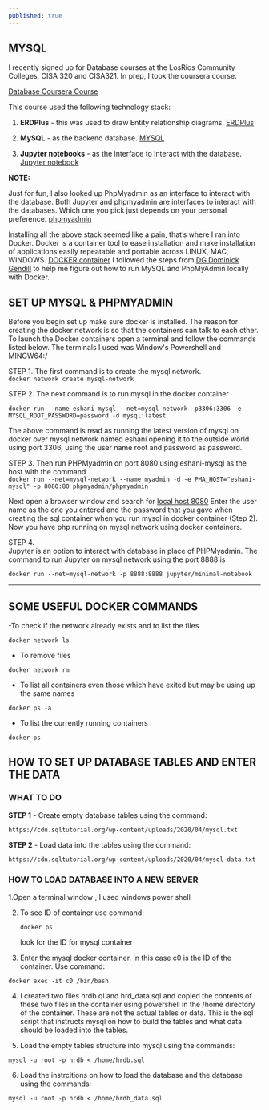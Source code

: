 ```yaml
---
published: true
---
```

## MYSQL

I recently signed up for Database courses at the LosRios Community Colleges, CISA 320 and CISA321.
In prep, I took the coursera course.

[Database Coursera Course](https://www.coursera.org/learn/analytics-mysql/lecture/wev1k/how-to-use-your-jupyter-account "Database Course")

This course used the following technology stack:

1. **ERDPlus** - this was used to draw Entity relationship diagrams. 
[ERDPlus](https://erdplus.com/standalone "ERDPlus")

2. **MySQL** - as the backend database.
[MYSQL](https://hub.docker.com/_/mysql "mysql")

3. **Jupyter notebooks** - as the interface to interact with the database.
[Jupyter notebook](https://jupyter-docker-stacks.readthedocs.io/en/latest/using/selecting.html "JUPYTER NOTEBOOK")


**NOTE:**

Just for fun, I also looked up PhpMyadmin as an interface to interact with the database. Both Jupyter and phpmyadmin are interfaces to interact with the databases. Which one you pick just depends on your personal preference. 
[phpmyadmin](https://hub.docker.com/r/phpmyadmin/phpmyadmin/ "phpmyadmin interface")


Installing all the above stack seemed like a pain, that’s where I ran into Docker. Docker is a container tool to ease installation and make installation of applications easily repeatable and portable across LINUX, MAC, WINDOWS.
[DOCKER container](https://www.docker.com/ "docker container")
I followed the steps from [DG Dominick Gendill](https://www.dgendill.com/posts/programming/2016-07-03-docker-mysql-notes.html  "DG Dominick Gendill") to help me figure out how to run MySQL and PhpMyAdmin locally with Docker.

## SET UP MYSQL & PHPMYADMIN

Before you begin set up make sure docker is installed.
The reason for creating the docker network is so that the containers can talk to each other.
To launch the Docker containers open a terminal and follow the commands listed below. The terminals I used was Window's Powershell and MINGW64:/


STEP 1. 
The first command is to create the mysql network.
<br>
``docker network create mysql-network``

STEP 2. 
The next command is to run mysql in the docker container 


``docker run --name eshani-mysql --net=mysql-network -p3306:3306 -e MYSQL_ROOT_PASSWORD=password -d mysql:latest``

The above command is read as running the latest version of mysql on docker over mysql network named eshani opening it to the outside world using port 3306, using the user name root and password as password. 


STEP 3. 
Then run PHPMyadmin on port 8080 using eshani-mysql as the host with the command 
<br>
``docker run --net=mysql-network --name myadmin -d -e PMA_HOST="eshani-mysql" -p 8080:80 phpmyadmin/phpmyadmin``

Next open a browser window and search for [local host 8080](http://localhost:8080/ "local host 8080")
Enter the user name as the one you entered and the password that you gave when creating the sql container when you run mysql in dcoker container (Step 2).
Now you have php running on mysql network using docker containers.


STEP 4.  
Jupyter is an option to interact with database in place of PHPMyadmin. The command to run Jupyter on mysql
network using the port 8888 is 

   ``docker run --net=mysql-network -p 8888:8888 jupyter/minimal-notebook``
   
<hr>

  ## SOME USEFUL DOCKER COMMANDS
  
   -To check if the network already exists and to list the files
   
  ``docker network ls``
  
 - To remove files
  
  ``docker network rm``
  
 - To list all containers even those which have exited but may be using up the same names 
  
  ``docker ps -a``
  
 - To list the currently running containers
  
  ``docker ps ``
   
  
 
## HOW TO SET UP DATABASE TABLES AND ENTER THE DATA

### WHAT TO DO 

**STEP 1** - Create empty database tables using the command: 

``https://cdn.sqltutorial.org/wp-content/uploads/2020/04/mysql.txt``

**STEP 2** - Load data into the tables using the command:

``https://cdn.sqltutorial.org/wp-content/uploads/2020/04/mysql-data.txt``



### HOW TO LOAD DATABASE INTO A NEW SERVER


1.Open a terminal window , I used windows power shell 

2. To see ID of container use command:

   ``docker ps`` 
   
    look for the ID for mysql container

3. Enter the mysql docker container. In this case c0 is the ID of the container. Use command:

 ``docker exec -it c0 /bin/bash``

4. I  created two files hrdb.ql and hrd_data.sql and copied the contents
   of these two files in the container using powershell in the /home directory of the
   container. 
   These are not the actual tables or data.
   This is the sql script that instructs mysql on how to build the tables and 
   what data should be loaded into the tables.


5. Load the empty tables structure into mysql using the commands:

``mysql -u root -p hrdb < /home/hrdb.sql``

6. Load the instrcitions on how to load the database and the database using the commands:

``mysql -u root -p hrdb < /home/hrdb_data.sql``